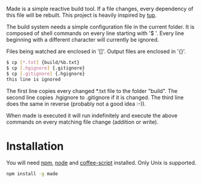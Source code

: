 Made is a simple reactive build tool.
If a file changes, every dependency of this file will be rebuilt.
This project is heavily inspired by [tup](http://gittup.org/tup/).

The build system needs a simple configuration file in the current folder.
It is composed of shell commands on every line starting with '$ '.
Every line beginning with a different character will currently be ignored.

Files being watched are enclosed in '[]'.
Output files are enclosed in '{}'.

```bash
$ cp [*.txt] {build/%b.txt}
$ cp [.hgignore] {.gitignore}
$ cp [.gitignore] {.hgignore}
this line is ignored
```

The first line copies every changed *.txt file to the folder "build".
The second line copies .hgignore to .gitignore if it is changed.
The third line does the same in reverse (probably not a good idea :-)).

When made is executed it will run indefinitely and execute the above commands
on every matching file change (addition or write).

# Installation

You will need [npm](https://npmjs.org), [node](http://nodejs.org/) and
[coffee-script](http://coffeescript.org) installed.
Only Unix is supported.

```bash
npm install -g made
```